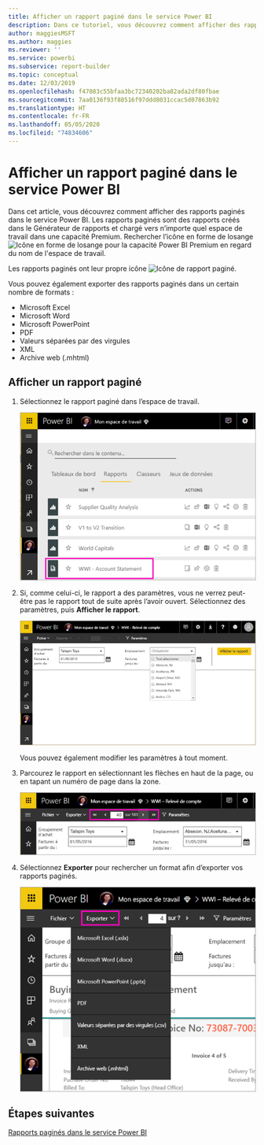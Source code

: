```yaml
---
title: Afficher un rapport paginé dans le service Power BI
description: Dans ce tutoriel, vous découvrez comment afficher des rapports paginés dans le service Power BI.
author: maggiesMSFT
ms.author: maggies
ms.reviewer: ''
ms.service: powerbi
ms.subservice: report-builder
ms.topic: conceptual
ms.date: 12/03/2019
ms.openlocfilehash: f47083c55bfaa3bc72340202ba82ada2df80fbae
ms.sourcegitcommit: 7aa0136f93f88516f97ddd8031ccac5d07863b92
ms.translationtype: HT
ms.contentlocale: fr-FR
ms.lasthandoff: 05/05/2020
ms.locfileid: "74834606"
---
```

# <a name="view-a-paginated-report-in-the-power-bi-service"></a>Afficher un rapport paginé dans le service Power BI

Dans cet article, vous découvrez comment afficher des rapports paginés dans le service Power BI. Les rapports paginés sont des rapports créés dans le Générateur de rapports et chargé vers n’importe quel espace de travail dans une capacité Premium. Rechercher l’icône en forme de losange ![Icône en forme de losange pour la capacité Power BI Premium](media/paginated-reports-view-power-bi-service/premium-diamond.png) en regard du nom de l'espace de travail. 

Les rapports paginés ont leur propre icône ![Icône de rapport paginé](media/paginated-reports-view-power-bi-service/power-bi-paginated-report-icon.png).

Vous pouvez également exporter des rapports paginés dans un certain nombre de formats : 

- Microsoft Excel
- Microsoft Word
- Microsoft PowerPoint
- PDF
- Valeurs séparées par des virgules
- XML
- Archive web (.mhtml)

## <a name="view-a-paginated-report"></a>Afficher un rapport paginé

1. Sélectionnez le rapport paginé dans l’espace de travail.

    ![Rapport paginé dans le service Power BI](media/paginated-reports-view-power-bi-service/power-bi-paginated-report-in-service.png)

2. Si, comme celui-ci, le rapport a des paramètres, vous ne verrez peut-être pas le rapport tout de suite après l’avoir ouvert. Sélectionnez des paramètres, puis **Afficher le rapport**. 

     ![Sélectionner des paramètres pour afficher le rapport](media/paginated-reports-view-power-bi-service/power-bi-paginated-select-parameters.png)

    Vous pouvez également modifier les paramètres à tout moment.

1. Parcourez le rapport en sélectionnant les flèches en haut de la page, ou en tapant un numéro de page dans la zone.
    
   ![Parcourir le rapport](media/paginated-reports-view-power-bi-service/power-bi-paginated-page-thru-report.png)

4. Sélectionnez **Exporter** pour rechercher un format afin d’exporter vos rapports paginés.

    ![Sélectionnez un format d’exportation](media/paginated-reports-view-power-bi-service/power-bi-paginated-export.png)


## <a name="next-steps"></a>Étapes suivantes

[Rapports paginés dans le service Power BI](end-user-paginated-report.md)
